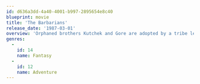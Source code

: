 ```yaml
---
id: d636a3dd-4a40-4001-b997-2895654e8c40
blueprint: movie
title: 'The Barbarians'
release_date: '1987-03-01'
overview: 'Orphaned brothers Kutchek and Gore are adopted by a tribe led by Canary the owner of a powerful jewel. The evil Kadar wants both Canary and the jewel. Attacking the tribe he kidnaps Canary but the stone eludes him. The brothers are taken to be trained as gladiators and years later have grown to be VERY big. They escape and set off on a quest to find the jewel and rescue Canary.'
genres:
  -
    id: 14
    name: Fantasy
  -
    id: 12
    name: Adventure
---
```

